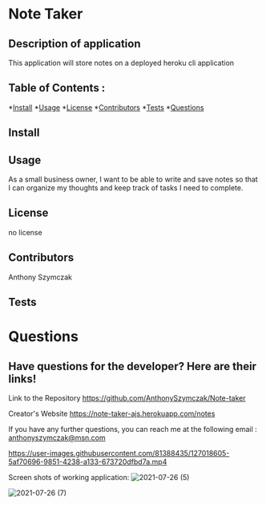 # Note Taker

## Description of application
This application will store notes on a deployed heroku cli application

## Table of Contents :
*[Install](#install)
*[Usage](#usage)
*[License](#license)
*[Contributors](#contributors)
*[Tests](#tests)
*[Questions](#questions)
    
## Install

## Usage
As a small business owner, I want to be able to write and save notes so that I can organize my thoughts and keep track of tasks I need to complete.
    

## License
no license  
    
  
## Contributors
Anthony Szymczak
## Tests

# Questions
## Have questions for the developer? Here are their links! 
  

Link to the Repository
https://github.com/AnthonySzymczak/Note-taker

Creator's Website
https://note-taker-ajs.herokuapp.com/notes

  If you have any further questions, you can reach me at the following email
  : <anthonyszymczak@msn.com>


https://user-images.githubusercontent.com/81388435/127018605-5af70696-9851-4238-a133-673720dfbd7a.mp4

Screen shots of working application:
![2021-07-26 (5)](https://user-images.githubusercontent.com/81388435/127022861-830efd81-167e-421c-ad87-d62d809b8c73.png)


![2021-07-26 (7)](https://user-images.githubusercontent.com/81388435/127023053-5d4704f3-b72b-4cc1-8c33-717d98def2ee.png)
